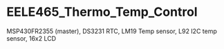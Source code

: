 # EELE465_Thermo_Temp_Control
MSP430FR2355 (master), DS3231 RTC, LM19 Temp sensor, L92 I2C temp sensor, 16x2 LCD
